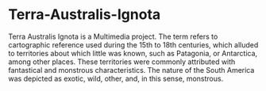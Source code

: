 # Terra-Australis-Ignota

Terra Australis Ignota is a Multimedia project. The term refers to cartographic reference used during the 15th to 18th centuries, which alluded to territories about which little was known, such as Patagonia, or Antarctica, among other places. These territories were commonly attributed with fantastical and monstrous characteristics. The nature of the South America was depicted as exotic, wild, other, and, in this sense, monstrous.
 
